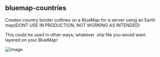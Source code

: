 ## bluemap-countries

Creates country border outlines on a BlueMap for a server using an Earth map(DONT USE IN PRODUCTION, NOT WORKING AS INTENDED)

This could be used in other ways; whatever .shp file you would want layered on your BlueMap!

![image](https://user-images.githubusercontent.com/11621666/131200218-5febedbc-7ad5-4c40-a719-8ade21d96b52.png](https://media.discordapp.net/attachments/751804128749027421/1136903836099940383/image.png?ex=65eaabb5&is=65d836b5&hm=c70a6d6721522b3c65a02eb191caf9de75599bef2dbdd9b665a4219ee15f9a32&=&format=webp&quality=lossless&width=1012&height=473)https://media.discordapp.net/attachments/751804128749027421/1136903836099940383/image.png?ex=65eaabb5&is=65d836b5&hm=c70a6d6721522b3c65a02eb191caf9de75599bef2dbdd9b665a4219ee15f9a32&=&format=webp&quality=lossless&width=1012&height=473)
